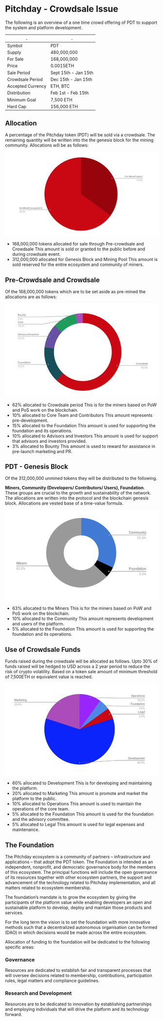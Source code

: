 # Pitchday - Crowdsale Issue

The following is an overview of a one time crowd offering of PDT to support the system and platform development. 

. | .
------------ | -------------
Symbol | PDT
Supply | 480,000,000
For Sale | 168,000,000
Price | 0.0015ETH
Sale Period | Sept 15th - Jan 15th
Crowdsale Period | Dec 15th - Jan 15th
Accepted Currency | ETH, BTC
Distribution | Feb 1st - Feb 15th
Minimum Goal | 7,500 ETH
Hard Cap | 156,000 ETH

## Allocation

A percentage of the Pitchday token (PDT) will be sold via a crowdsale. The remaining quantity will be written into the the genesis block for the mining community. Allocations will be as follows:

![Allocation](/images/genesis.jpg)

* 168,000,000 tokens allocated for sale through Pre-crowdsale and Crowdsale
This amount is sold or granted to the public before and during crowdsale event.
* 312,000,000 allocated for Genesis Block and Mining Pool
This amount is sold reserved for the entire ecosystem and community of miners.

## Pre-Crowdsale and Crowdsale

Of the 168,000,000 tokens which are to be set aside as pre-mined the allocations are as follows:

![Pre-Crowdsale and Crowdsale](/images/premined-genesis.jpg)

* 62% allocated to Crowdsale period
This is for the miners based on PoW and PoS work on the blockchain.
* 10% allocated to Core Team and Contributors
This amount represents pre-development.
* 15% allocated to the Foundation
This amount is used for supporting the foundation and its operations. 
* 10% allocated to Advisors and Investors
This amount is used for support that advisors and investors provided. 
* 3% allocated to Bounty
This amount is used to reward for assistance in pre-launch marketing and PR.

## PDT - Genesis Block

Of the 312,000,000 unmined tokens they will be distributed to the following.

**Miners, Community (Developers/ Contributors/ Users), Foundation**. These groups are crucial to the growth and sustainability of the network. The allocations are written into the protocol and the blockchain genesis block. Allocations are vested base of a time-value formula.

![Crowdsale Fund allocation](/images/mining-reward-distribution.jpg)

* 63% allocated to the Miners
This is for the miners based on PoW and PoS work on the blockchain.
* 10% allocated to the Community
This amount represents development and users of the platform.
* 5% allocated to the Foundation
This amount is used for supporting the foundation and its operations. 

## Use of Crowdsale Funds

Funds raised during the crowdsale will be allocated as follows. Upto 30% of funds raised will be hedged to USD across a 2 year period to reduce the risk of crypto volatility. Based on a token sale amount of minimum threshold of 7,500ETH or equivalent value is reached.

![Crowdsale Fund allocation](/images/crowdsale-fund-allocation.jpg)

* 60% allocated to Development
This is for developing and maintaining the platform.
* 20% allocated to Marketing
This amount is promote and market the platform to the public.
* 10% allocated to Operations
This amount is used to maintain the operations of the core team.
* 5% allocated to the Foundation
This amount is used for the foundation and the advisory committee.
* 5% allocated to Legal
This amount is used for legal expenses and maintenance.

## The Foundation

The Pitchday ecosystem is a community of partners – infrastructure and applications – that adopt the PDT token. The Foundation is intended as an independent, nonprofit, and democratic governance body for the members of this ecosystem. The principal functions will include the open governance of its resources together with other ecosystem partners, the support and advancement of the technology related to Pitchday implementation, and all matters related to ecosystem membership.

The foundation’s mandate is to grow the ecosystem by giving the participants of the platform value while enabling developers an open and sustainable platform to develop, deploy and maintain those products and services. 

For the long term the vision is to set the foundation with more innovative methods such that a decentralized autonomous organisation can be formed (DAO) in which decisions would be made across the entire ecosystem.

Allocation of funding to the foundation will be dedicated to the following specific areas:

### Governance
Resources are dedicated to establish fair and transparent processes that will oversee decisions related to membership, contributions, participation rules, legal matters and compliance guidelines. 

### Research and Development
Resources are to be dedicated to innovation by establishing partnerships and employing individuals that will drive the platform and its technology forward. 

